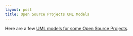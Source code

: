 ```yaml
---
layout: post
title: Open Source Projects UML Models
---
```


Here are a few [UML models for some Open Source Projects](http://opensource.objectsbydesign.com/).
